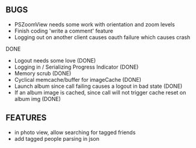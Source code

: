 BUGS
---
- PSZoomView needs some work with orientation and zoom levels
- Finish coding 'write a comment' feature
- Logging out on another client causes oauth failure which causes crash

DONE
- Logout needs some love (DONE)
- Logging in / Serializing Progress Indicator (DONE)
- Memory scrub (DONE)
- Cyclical memcache/buffer for imageCache (DONE)
- Launch album since call failing causes a logout in bad state (DONE)
- If an album image is cached, since call will not trigger cache reset on album img (DONE)


FEATURES
---
- in photo view, allow searching for tagged friends
- add tagged people parsing in json